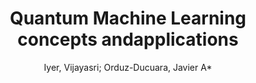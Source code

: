 ---
paperId: 19
author: Iyer, Vijayasri; Orduz-Ducuara, Javier A*
title: Quantum Machine Learning concepts andapplications
pdf: JavierOrduz_short.pdf
poster: JavierOrduz_short.png
alt: --
type: Poster
topic: Machine Learning
link: --
conference: neurips
year: 2020
tags: neurips-2020
---